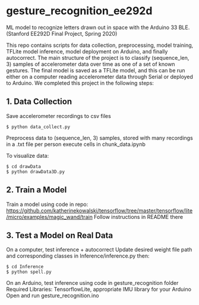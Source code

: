 # gesture_recognition_ee292d
ML model to recognize letters drawn out in space with the Arduino 33 BLE. (Stanford EE292D Final Project, Spring 2020)

This repo contains scripts for data collection, preprocessing, model training, TFLite model inference, model deployment on Arduino, and finally autocorrect. The main structure of the project is to classify (sequence_len, 3) samples of accelerometer data over time as one of a set of known gestures. The final model is saved as a TFLite model, and this can be run either on a computer reading accelerometer data through Serial or deployed to Arduino. We completed this project in the following steps:


## 1. Data Collection

Save accelerometer recordings to csv files
```shell
$ python data_collect.py 
```

Preprocess data to (sequence_len, 3) samples, stored with many recordings in a .txt file per person
execute cells in chunk_data.ipynb

To visualize data:
```shell
$ cd drawData
$ python drawData3D.py
```


## 2. Train a Model
Train a model using code in repo: https://github.com/katherinekowalski/tensorflow/tree/master/tensorflow/lite/micro/examples/magic_wand/train
Follow instructions in README there


## 3. Test a Model on Real Data

On a computer, test inference + autocorrect
Update desired weight file path and corresponding classes in Inference/inference.py then:
```shell
$ cd Inference
$ python spell.py
```

On an Arduino, test inference using code in gesture_recognition folder
Required Libraries: TensorflowLite, appropriate IMU library for your Arduino
Open and run gesture_recognition.ino





